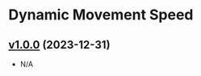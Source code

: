 # Dynamic Movement Speed

## [v1.0.0](https://github.com/rbgdevx/dynamic-movement-speed/releases/tag/v1.0.0) (2023-12-31)

- N/A
